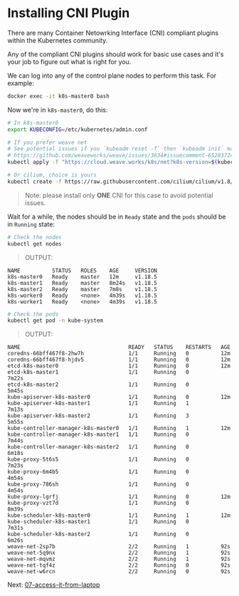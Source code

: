 # Installing CNI Plugin

There are many Container Netowrking Interface (CNI) compliant plugins within the Kubernetes community.

Any of the compliant CNI plugins should work for basic use cases and it's your job to figure out what is right for you.

We can log into any of the control plane nodes to perform this task. For example:

```sh
docker exec -it k8s-master0 bash
```

Now we're in `k8s-master0`, do this:

```sh
# In k8s-master0
export KUBECONFIG=/etc/kubernetes/admin.conf

# If you prefer weave net
# See potential issues if you `kubeadm reset -f` then `kubeadm init` many rounds
# https://github.com/weaveworks/weave/issues/3634#issuecomment-652837244
kubectl apply -f "https://cloud.weave.works/k8s/net?k8s-version=$(kubectl version | base64 | tr -d '\n')"

# Or cilium, choice is yours
kubectl create -f https://raw.githubusercontent.com/cilium/cilium/v1.8/install/kubernetes/quick-install.yaml
```

> Note: please install only **ONE** CNI for this case to avoid potential issues.

Wait for a while, the nodes should be in `Ready` state and the `pods` should be in `Running` state:

```sh
# Check the nodes
kubectl get nodes
```

> OUTPUT:

```
NAME          STATUS   ROLES    AGE     VERSION
k8s-master0   Ready    master   12m     v1.18.5
k8s-master1   Ready    master   8m24s   v1.18.5
k8s-master2   Ready    master   7m8s    v1.18.5
k8s-worker0   Ready    <none>   4m39s   v1.18.5
k8s-worker1   Ready    <none>   4m39s   v1.18.5
```

```sh
# Check the pods
kubectl get pod -n kube-system
```

> OUTPUT:

```
NAME                                  READY   STATUS    RESTARTS   AGE
coredns-66bff467f8-2hw7h              1/1     Running   0          12m
coredns-66bff467f8-hjdv5              1/1     Running   0          12m
etcd-k8s-master0                      1/1     Running   0          12m
etcd-k8s-master1                      1/1     Running   0          7m22s
etcd-k8s-master2                      1/1     Running   0          5m45s
kube-apiserver-k8s-master0            1/1     Running   0          12m
kube-apiserver-k8s-master1            1/1     Running   1          7m13s
kube-apiserver-k8s-master2            1/1     Running   3          5m55s
kube-controller-manager-k8s-master0   1/1     Running   1          12m
kube-controller-manager-k8s-master1   1/1     Running   0          7m44s
kube-controller-manager-k8s-master2   1/1     Running   0          6m18s
kube-proxy-5t6s5                      1/1     Running   0          7m23s
kube-proxy-6m4b5                      1/1     Running   0          4m54s
kube-proxy-786sh                      1/1     Running   0          4m54s
kube-proxy-lgrfj                      1/1     Running   0          12m
kube-proxy-vzt7d                      1/1     Running   0          8m39s
kube-scheduler-k8s-master0            1/1     Running   1          12m
kube-scheduler-k8s-master1            1/1     Running   0          7m31s
kube-scheduler-k8s-master2            1/1     Running   0          6m26s
weave-net-2sp7b                       2/2     Running   1          92s
weave-net-5q9nx                       2/2     Running   1          92s
weave-net-mqvmz                       2/2     Running   1          92s
weave-net-tqf4z                       2/2     Running   0          92s
weave-net-w6rcn                       2/2     Running   0          92s
```

Next: [07-access-it-from-laptop](07-access-it-from-laptop.md)
